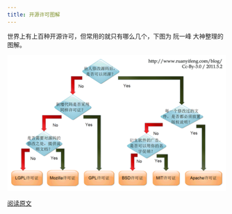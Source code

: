 ```yaml
---
title: 开源许可图解
---
```


世界上有上百种开源许可，但常用的就只有哪么几个，下图为 阮一峰 大神整理的图解。

![](./images/open-source/free_software_licenses.png)

[阅读原文](http://www.ruanyifeng.com/blog/2011/05/how_to_choose_free_software_licenses.html)
